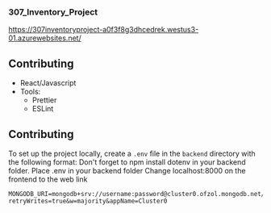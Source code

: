 ### 307_Inventory_Project

https://307inventoryproject-a0f3f8g3dhcedrek.westus3-01.azurewebsites.net/

## Contributing


* React/Javascript
* Tools:
  - Prettier
  - ESLint



## Contributing

To set up the project locally, create a `.env` file in the `backend` directory with the following format:
Don't forget to npm install dotenv in your backend folder. Place .env in your backend folder
Change localhost:8000 on the frontend to the web link

```plaintext
MONGODB_URI=mongodb+srv://username:password@cluster0.ofzol.mongodb.net/?retryWrites=true&w=majority&appName=Cluster0
